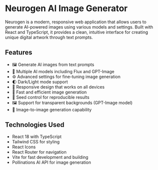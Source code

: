 # Neurogen AI Image Generator

Neurogen is a modern, responsive web application that allows users to generate AI-powered images using various models and settings. Built with React and TypeScript, it provides a clean, intuitive interface for creating unique digital artwork through text prompts.

## Features

- 🖼️ Generate AI images from text prompts
- 🎨 Multiple AI models including Flux and GPT-Image
- ⚙️ Advanced settings for fine-tuning image generation
- 🌓 Dark/Light mode support
- 📱 Responsive design that works on all devices
- 🚀 Fast and efficient image generation
- 🎯 Seed control for reproducible results
- 🖼️ Support for transparent backgrounds (GPT-Image model)
- 🔄 Image-to-image generation capability

## Technologies Used

- React 18 with TypeScript
- Tailwind CSS for styling
- React Icons
- React Router for navigation
- Vite for fast development and building
- Pollinations AI API for image generation